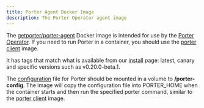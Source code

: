 ```yaml
---
title: Porter Agent Docker Image
description: The Porter Operator agent image
---
```


The [getporter/porter-agent][porter-agent] Docker image is intended for use by
the [Porter Operator]. If you need to run Porter in a container, you should use
the [porter client] image.

It has tags that match what is available from our [install](/install/) page:
latest, canary and specific versions such as v0.20.0-beta.1.

The [configuration] file for Porter should be mounted in a volume to **/porter-config**.
The image will copy the configuration file into PORTER_HOME when the container starts
and then run the specified porter command, similar to the [porter client] image.

[configuration]: /configuration
[porter-agent]: https://hub.docker.com/r/getporter/porter-agent/tags
[porter client]: /docker-images/client/
[Porter Operator]: https://github.com/getporter/operator
